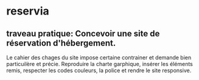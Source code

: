 # reservia
## traveau pratique: Concevoir une site de réservation d'hébergement.

Le cahier des chages du site impose certaine contrainer et demande bien particuilère et précie.
Reproduire la charte garphique, insérer les éléments remis, respecter les codes couleurs, la police et rendre le site responsive.
  

